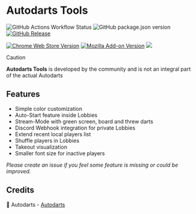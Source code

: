 # Autodarts Tools

![GitHub Actions Workflow Status](https://img.shields.io/github/actions/workflow/status/creazy231/autodarts-tools/release.yml)
![GitHub package.json version](https://img.shields.io/github/package-json/v/creazy231/autodarts-tools)
[![GitHub Release](https://img.shields.io/github/v/release/creazy231/autodarts-tools)](https://github.com/creazy231/autodarts-tools/releases)


[![Chrome Web Store Version](https://img.shields.io/chrome-web-store/v/oolfddhehmbpdnlmoljmllcdggmkgihh)](https://chromewebstore.google.com/detail/autodarts-tools/oolfddhehmbpdnlmoljmllcdggmkgihh)
[![Mozilla Add-on Version](https://img.shields.io/amo/v/autodarts-tools)](https://addons.mozilla.org/de/firefox/addon/autodarts-tools)
[![](https://img.shields.io/badge/dynamic/json?label=edge%20add-on&prefix=v&query=%24.version&url=https%3A%2F%2Fmicrosoftedge.microsoft.com%2Faddons%2Fgetproductdetailsbycrxid%2Fofimfclpndfejbdpliafjmjbajajikhm)](https://microsoftedge.microsoft.com/addons/detail/autodarts-tools/ofimfclpndfejbdpliafjmjbajajikhm)

> [!CAUTION]
> **Autodarts Tools** is developed by the community and is not an integral part of the actual Autodarts

## Features

- Simple color customization
- Auto-Start feature inside Lobbies
- Stream-Mode with green screen, board and threw darts
- Discord Webhook integration for private Lobbies
- Extend recent local players list
- Shuffle players in Lobbies
- Takeout visualization
- Smaller font size for inactive players

_Please create an issue if you feel some feature is missing or could be improved._

## Credits

🎯 Autodarts - [Autodarts](https://autodarts.io)
